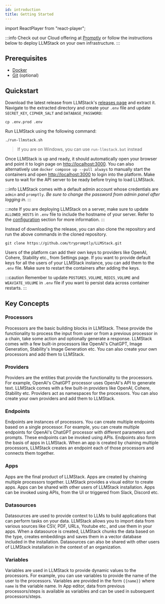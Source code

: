 ```yaml
---
id: introduction
title: Getting Started
---
```


import ReactPlayer from "react-player";

:::info
Check out our Cloud offering at [Promptly](https://trypromptly.com) or follow the instructions below to deploy LLMStack on your own infrastructure.
:::

## Prerequisites

- [Docker](https://docs.docker.com/engine/install/)
- [Git](https://git-scm.com/downloads) (optional)

## Quickstart

Download the latest release from LLMStack's [releases page](https://github.com/trypromptly/LLMStack/releases) and extract it. Navigate to the extracted directory and create your `.env` file and update `SECRET_KEY`, `CIPHER_SALT` and `DATABASE_PASSWORD`:

```
cp .env.prod .env
```

Run LLMStack using the following command:

```
./run-llmstack.sh
```

> If you are on Windows, you can use `run-llmstack.bat` instead

Once LLMStack is up and ready, it should automatically open your browser and point it to login page on [http://localhost:3000](http://localhost:3000). You can also alternatively use `docker compose up --pull always` to manually start the containers and open [http://localhost:3000](http://localhost:3000) to login into the platform. Make sure to wait for the API server to be ready before trying to load LLMStack.

:::info
LLMStack comes with a default admin account whose credentials are `admin` and `promptly`. _Be sure to change the password from admin panel after logging in_.
:::

<ReactPlayer
  playing
  controls
  url="/img/llmstack-demo.m4v"
  width="100%"
  height="100%"
  loop
/>

:::note
If you are deploying LLMStack on a server, make sure to update `ALLOWED_HOSTS` in `.env` file to include the hostname of your server. Refer to the [configuration](config.md) section for more information.
:::

Instead of downloading the release, you can also clone the repository and run the above commands in the cloned repository.

```
git clone https://github.com/trypromptly/LLMStack.git
```

Users of the platform can add their own keys to providers like OpenAI, Cohere, Stability etc., from Settings page. If you want to provide default keys for all the users of your LLMStack instance, you can add them to the `.env` file. Make sure to restart the containers after adding the keys.

:::caution
Remember to update `POSTGRES_VOLUME`, `REDIS_VOLUME` and `WEAVIATE_VOLUME` in `.env` file if you want to persist data across container restarts.
:::

## Key Concepts

### Processors

Processors are the basic building blocks in LLMStack. These provide the functionality to process the input from user or from a previous processor in a chain, take some action and optionally generate a response. LLMStack comes with a few built-in processors like OpenAI's ChatGPT, Image Generation, Stability's Image Generation etc. You can also create your own processors and add them to LLMStack.

### Providers

Providers are the entities that provide the functionality to the processors. For example, OpenAI's ChatGPT processor uses OpenAI's API to generate text. LLMStack comes with a few built-in providers like OpenAI, Cohere, Stability etc. Providers act as namespaces for the processors. You can also create your own providers and add them to LLMStack.

### Endpoints

Endpoints are instances of processors. You can create multiple endpoints based on a single processor. For example, you can create multiple endpoints for OpenAI's ChatGPT processor with different parameters and prompts. These endpoints can be invoked using APIs. Endpoints also form the basis of apps in LLMStack. When an app is created by chaining multiple processors, LLMStack creates an endpoint each of those processors and connects them together.

### Apps

Apps are the final product of LLMStack. Apps are created by chaining multiple processors together. LLMStack provides a visual editor to create apps. Apps can be shared with other users of LLMStack installation. Apps can be invoked using APIs, from the UI or triggered from Slack, Discord etc.

### Datasources

Datasources are used to provide context to LLMs to build applications that can perform tasks on your data. LLMStack allows you to import data from various sources like CSV, PDF, URLs, Youtube etc., and use them in your apps. When a datasource is created, LLMStack chunks the data based on the type, creates embeddings and saves them in a vector database included in the installation. Datasources can also be shared with other users of LLMStack installation in the context of an organization.

### Variables

Variables are used in LLMStack to provide dynamic values to the processors. For example, you can use variables to provide the name of the user to the processors. Variables are provided in the form `{{name}}` where `name` is the variable name. In App editor, data from previous processors/steps is available as variables and can be used in subsequent processors/steps.
